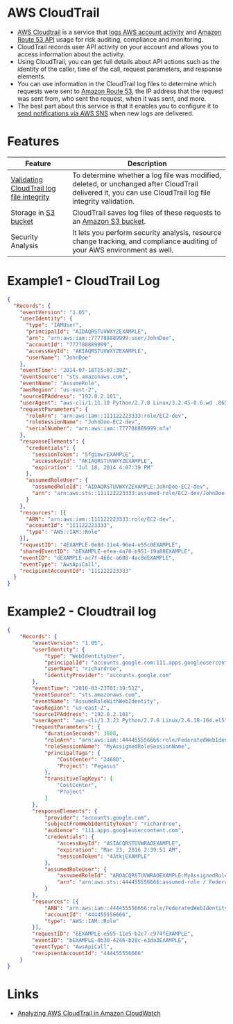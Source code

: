 
# AWS CloudTrail
- [AWS Cloudtrail](https://docs.aws.amazon.com/awscloudtrail/latest/userguide/cloudtrail-user-guide.html) is a service that [logs AWS account activity](../7_IdentityManagement) and [Amazon Route 53 API](../16_NetworkingAndContentDelivery/1_EdgeNetworking/AmazonRoute53/Readme.md) usage for risk auditing, compliance and monitoring.
- CloudTrail records user API activity on your account and allows you to access information about the activity.
- Using CloudTrail, you can get full details about API actions such as the identity of the caller, time of the call, request parameters, and response elements.
- You can use information in the CloudTrail log files to determine which requests were sent to [Amazon Route 53](../16_NetworkingAndContentDelivery/1_EdgeNetworking/AmazonRoute53/Readme.md), the IP address that the request was sent from, who sent the request, when it was sent, and more.
- The best part about this service is that it enables you to configure it to [send notifications via AWS SNS](../4_MessageBrokers/AmazonSNS.md) when new logs are delivered.

# Features

| Feature                                                                                                                                          | Description                                                                                                                                              |
|--------------------------------------------------------------------------------------------------------------------------------------------------|----------------------------------------------------------------------------------------------------------------------------------------------------------|
| [Validating CloudTrail log file integrity](https://docs.aws.amazon.com/awscloudtrail/latest/userguide/cloudtrail-log-file-validation-intro.html) | To determine whether a log file was modified, deleted, or unchanged after CloudTrail delivered it, you can use CloudTrail log file integrity validation. |
| Storage in [S3 bucket](../6_FileStorages/3_S3ObjectStorage/Readme.md)                                                                         | CloudTrail saves log files of these requests to an [Amazon S3 bucket](../6_FileStorages/3_S3ObjectStorage/Readme.md).                                 |
| Security Analysis                                                                                                                                | It lets you perform security analysis, resource change tracking, and compliance auditing of your AWS environment as well.                                |

# Example1 - CloudTrail Log

````json
{
  "Records": {
    "eventVersion": "1.05",
    "userIdentity": {
      "type": "IAMUser",
      "principalId": "AIDAQRSTUVWXYZEXAMPLE",
      "arn": "arn:aws:iam::777788889999:user/JohnDoe",
      "accountId": "777788889999",
      "accessKeyId": "AKIAQRSTUVWXYZEXAMPLE",
      "userName": "JohnDoe"
    },
    "eventTime": "2014-07-18T15:07:39Z",
    "eventSource": "sts.amazonaws.com",
    "eventName": "AssumeRole",
    "awsRegion": "us-east-2",
    "sourceIPAddress": "192.0.2.101",
    "userAgent": "aws-cli/1.11.10 Python/2.7.8 Linux/3.2.45-0.6.wd .865 .49 .315.metal1.x86_64 botocore / 1.4 .67 ",
    "requestParameters": {
      "roleArn": "arn:aws:iam::111122223333:role/EC2-dev",
      "roleSessionName": "JohnDoe-EC2-dev",
      "serialNumber": "arn:aws:iam::777788889999:mfa"
    },
    "responseElements": {
      "credentials": {
        "sessionToken": "5fgiewrEXAMPLE",
        "accessKeyId": "AKIAQRSTUVWXYZEXAMPLE",
        "expiration": "Jul 18, 2014 4:07:39 PM"
      },
      "assumedRoleUser": {
        "assumedRoleId": "AIDAQRSTUVWXYZEXAMPLE:JohnDoe-EC2-dev",
        "arn": "arn:aws:sts::111122223333:assumed-role/EC2-dev/JohnDoe-EC2-dev"
      }
    },
    "resources": [{
      "ARN": "arn:aws:iam::111122223333:role/EC2-dev",
      "accountId": "111122223333",
      "type": "AWS::IAM::Role"
    }],
    "requestID": "4EXAMPLE-0e8d-11e4-96e4-e55c0EXAMPLE",
    "sharedEventID": "bEXAMPLE-efea-4a70-b951-19a88EXAMPLE",
    "eventID": "dEXAMPLE-ac7f-466c-a608-4ac8dEXAMPLE",
    "eventType": "AwsApiCall",
    "recipientAccountId": "111122223333"
  }
}
````

# Example2 - Cloudtrail log

````json
{
	"Records": {
		"eventVersion": "1.05",
		"userIdentity": {
			"type": "WebIdentityUser",
			"peincipalId": "accounts.google.com:111.apps.googleusercontent.com:richardroe",
			"userName": "richardroe",
			"identityProvider": "accounts.google.com"
		},
		"eventTime": "2016-03-23T01:39:51Z",
		"eventSource": "sts.amazonaws.com",
		"eventName": "AssumeRoleWithWebIdentity",
		"awsRegion": "us-east-2",
		"sourceIPAddress": "192.0.2.101",
		"userAgent": "aws-cli/1.3.23 Python/2.7.6 Linux/2.6.18-164.el5",
		"requestParameters": {
			"durationSeconds": 3600,
			"roleArn": "arn:aws:iam::444455556666:role/FederatedWebIdentityRole",
			"roleSessionName": "MyAssignedRoleSessionName",
			"principalTags": {
				"CostCenter": "24680",
				"Project": "Pegasus"
			},
			"transitiveTagKeys": [
				"CostCenter",
				"Project"
			]
		},
		"responseElements": {
			"provider": "accounts.google.com",
			"subjectFromWebIdentityToken": "richardroe",
			"audience": "111.apps.googleusercontent.com",
			"credentials": {
				"accessKeyId": "ASIACQRSTUVWRAOEXAMPLE",
				"expiration": "Mar 23, 2016 2:39:51 AM",
				"sessionToken": "43tkjEXAMPLE"
			},
			"assumedRoleUser": {
				"assumedRoleId": "AROACQRSTUVWRAOEXAMPLE:MyAssignedRoleSessionName",
				"arn": "arn:aws:sts::444455556666:assumed-role / FederatedWebIdentityRole / MyAssignedRoleSessionName "
			}
		},
		"resources": [{
			"ARN": "arn:aws:iam::444455556666:role/FederatedWebIdentityRole",
			"accountId": "444455556666",
			"type": "AWS::IAM::Role"
		}],
		"requestID": "6EXAMPLE-e595-11e5-b2c7-c974fEXAMPLE",
		"eventID": "bEXAMPLE-0b30-4246-b28c-e3da3EXAMPLE",
		"eventType": "AwsApiCall",
		"recipientAccountId": "444455556666"
	}
}
````

# Links
- [Analyzing AWS CloudTrail in Amazon CloudWatch](https://aws.amazon.com/blogs/mt/analyzing-cloudtrail-in-cloudwatch/)